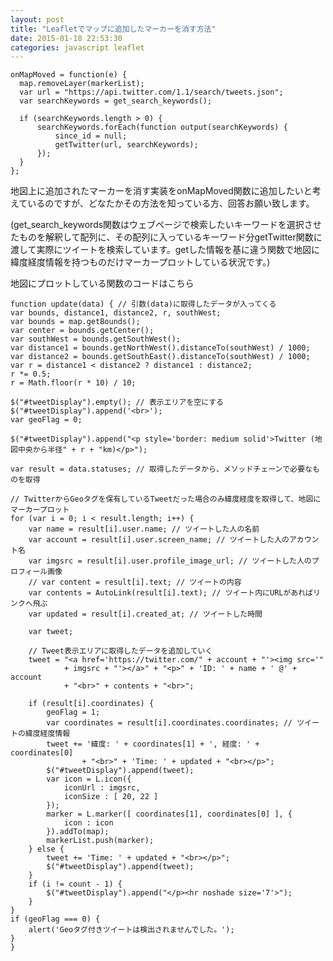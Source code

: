 ```yaml
---
layout: post
title: "Leafletでマップに追加したマーカーを消す方法"
date: 2015-01-18 22:53:30
categories: javascript leaflet
---
```

<pre><code>onMapMoved = function(e) {
  map.removeLayer(markerList);
  var url = "https://api.twitter.com/1.1/search/tweets.json";
  var searchKeywords = get_search_keywords();

  if (searchKeywords.length &gt; 0) {
      searchKeywords.forEach(function output(searchKeywords) {
          since_id = null;
          getTwitter(url, searchKeywords);
      });
  }
};
</code></pre>

<p>地図上に追加されたマーカーを消す実装をonMapMoved関数に追加したいと考えているのですが、どなたかその方法を知っている方、回答お願い致します。</p>

<p>(get_search_keywords関数はウェブページで検索したいキーワードを選択させたものを解釈して配列に、その配列に入っているキーワード分getTwitter関数に渡して実際にツイートを検索しています。getした情報を基に違う関数で地図に緯度経度情報を持つものだけマーカープロットしている状況です。)</p>

<p>地図にプロットしている関数のコードはこちら</p>

<pre><code>function update(data) { // 引数(data)に取得したデータが入ってくる
var bounds, distance1, distance2, r, southWest;
var bounds = map.getBounds();
var center = bounds.getCenter();
var southWest = bounds.getSouthWest();
var distance1 = bounds.getNorthWest().distanceTo(southWest) / 1000;
var distance2 = bounds.getSouthEast().distanceTo(southWest) / 1000;
var r = distance1 &lt; distance2 ? distance1 : distance2;
r *= 0.5;
r = Math.floor(r * 10) / 10;

$("#tweetDisplay").empty(); // 表示エリアを空にする
$("#tweetDisplay").append('&lt;br&gt;');
var geoFlag = 0;

$("#tweetDisplay").append("&lt;p style='border: medium solid'&gt;Twitter (地図中央から半径" + r + "km)&lt;/p&gt;");

var result = data.statuses; // 取得したデータから、メソッドチェーンで必要なものを取得

// TwitterからGeoタグを保有しているTweetだった場合のみ緯度経度を取得して、地図にマーカープロット
for (var i = 0; i &lt; result.length; i++) {
    var name = result[i].user.name; // ツイートした人の名前
    var account = result[i].user.screen_name; // ツイートした人のアカウント名
    var imgsrc = result[i].user.profile_image_url; // ツイートした人のプロフィール画像
    // var content = result[i].text; // ツイートの内容
    var contents = AutoLink(result[i].text); // ツイート内にURLがあればリンクへ飛ぶ
    var updated = result[i].created_at; // ツイートした時間

    var tweet;

    // Tweet表示エリアに取得したデータを追加していく
    tweet = "&lt;a href='https://twitter.com/" + account + "'&gt;&lt;img src='"
            + imgsrc + "'&gt;&lt;/a&gt;" + "&lt;p&gt;" + 'ID: ' + name + ' @' + account
            + "&lt;br&gt;" + contents + "&lt;br&gt;";

    if (result[i].coordinates) {
        geoFlag = 1;
        var coordinates = result[i].coordinates.coordinates; // ツイートの緯度経度情報
        tweet += '緯度: ' + coordinates[1] + ', 経度: ' + coordinates[0]
                + "&lt;br&gt;" + 'Time: ' + updated + "&lt;br&gt;&lt;/p&gt;";
        $("#tweetDisplay").append(tweet);
        var icon = L.icon({
            iconUrl : imgsrc,
            iconSize : [ 20, 22 ]
        });
        marker = L.marker([ coordinates[1], coordinates[0] ], {
            icon : icon
        }).addTo(map);
        markerList.push(marker);
    } else {
        tweet += 'Time: ' + updated + "&lt;br&gt;&lt;/p&gt;";
        $("#tweetDisplay").append(tweet);
    }
    if (i != count - 1) {
        $("#tweetDisplay").append("&lt;/p&gt;&lt;hr noshade size='7'&gt;");
    }
}
if (geoFlag === 0) {
    alert('Geoタグ付きツイートは検出されませんでした。');
}
}
</code></pre>
